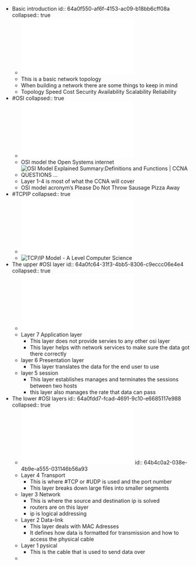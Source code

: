 - Basic introduction
  id:: 64a0f550-af6f-4153-ac09-b18bb6cff08a
  collapsed:: true
	- ![03-02+A+(Very)+Basic+Introduction+to+Networking.pdf](../assets/03-02+A+(Very)+Basic+Introduction+to+Networking_1688270254072_0.pdf)
	- This is a basic network topology
	- When building a network there are some things to keep in mind
	- Topology
	  Speed
	  Cost
	  Security
	  Availability
	  Scalability
	  Reliability
- #OSI
  collapsed:: true
	- ![03-03+Open+Systems+Interconnection+OSI+Model+Overview.pdf](../assets/03-03+Open+Systems+Interconnection+OSI+Model+Overview_1688270343038_0.pdf)
	- OSI model the Open Systems internet
	- ![OSI Model Explained Summary:Definitions and Functions | CCNA QUESTIONS ...](https://external-content.duckduckgo.com/iu/?u=http%3A%2F%2F3.bp.blogspot.com%2F-5swPB9xcxfg%2FVIiAnVbe4NI%2FAAAAAAAANRs%2FlpGBkKiNeRE%2Fs1600%2F1-tutorial-osi-7-layer-model.gif&f=1&nofb=1&ipt=702cee4a78d3b4e9f5680a1f715389ce8dbb700c44e033f6c66b2471d6e40860&ipo=images)
	- Layer 1-4 is most of what the CCNA will cover
	- OSI model acronym’s Please Do Not Throw Sausage Pizza Away
- #TCPIP
  collapsed:: true
	- ![03-04+The+TCPIP+Stack+(Transmission+Control+Protocol++Internet+Protocol).pdf](../assets/03-04+The+TCPIP+Stack+(Transmission+Control+Protocol++Internet+Protocol)_1688271631996_0.pdf)
	- ![TCP/IP Model - A Level Computer Science](https://external-content.duckduckgo.com/iu/?u=https%3A%2F%2Flearnlearn.uk%2Falevelcs%2Fwp-content%2Fuploads%2Fsites%2F20%2F2020%2F06%2FOSI-to-TCPIP-Model.png&f=1&nofb=1&ipt=5606510ead751b48fed2547dfc08deaf56fd9fe6eba3d8f2e2f37ce4e71881bd&ipo=images)
- The upper #OSI layer
  id:: 64a0fc64-31f3-4bb5-8306-c9eccc06e4e4
  collapsed:: true
	- ![03-05+The+Upper+OSI+Layers.pdf](../assets/03-05+The+Upper+OSI+Layers_1688271956636_0.pdf)
	- Layer 7 Application layer
		- This layer does not provide servies to any other osi layer
		- This layer helps with network services to make sure the data got there correctly
	- layer 6 Presentation layer
		- This layer translates the data for the end user to use
	- layer 5 session
		- This layer establishes manages and terminates the sessions between two hosts
		- this layer also manages the rate that data can pass
- The lower #OSI layers
  id:: 64a0fdd7-fcad-4691-9c10-e6685117e988
  collapsed:: true
	- ![03-06+The+Lower+OSI+Layers.pdf](../assets/03-06+The+Lower+OSI+Layers_1688272364899_0.pdf)
	  id:: 64b4c0a2-038e-4b9e-a555-031146b56a93
	- Layer 4 Transport
		- This is where #TCP or #UDP is used and the port number
		- This layer breaks down large files into smaller segments
	- layer 3 Network
		- This is where the source and destination ip is solved
		- routers are on this layer
		- ip is logical addressing
	- Layer 2 Data-link
		- This layer deals with MAC Adresses
		- It defines how data is formatted for transmission and how to access the physical cable
	- Layer 1 pysical
		- This is the cable that is used to send data over
	-